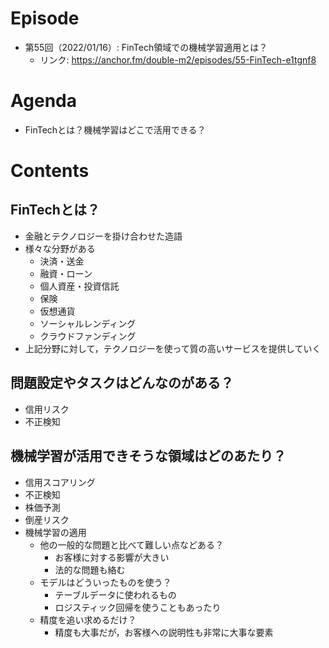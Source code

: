 # Episode
- 第55回（2022/01/16）: FinTech領域での機械学習適用とは？
    - リンク: https://anchor.fm/double-m2/episodes/55-FinTech-e1tgnf8

# Agenda
- FinTechとは？機械学習はどこで活用できる？

# Contents
## FinTechとは？
- 金融とテクノロジーを掛け合わせた造語
- 様々な分野がある
    - 決済・送金
    - 融資・ローン
    - 個人資産・投資信託
    - 保険
    - 仮想通貨
    - ソーシャルレンディング
    - クラウドファンディング
- 上記分野に対して，テクノロジーを使って質の高いサービスを提供していく

## 問題設定やタスクはどんなのがある？
- 信用リスク
- 不正検知

## 機械学習が活用できそうな領域はどのあたり？
- 信用スコアリング
- 不正検知
- 株価予測
- 倒産リスク
- 機械学習の適用
    - 他の一般的な問題と比べて難しい点などある？
        - お客様に対する影響が大きい
        - 法的な問題も絡む
    - モデルはどういったものを使う？
        - テーブルデータに使われるもの
        - ロジスティック回帰を使うこともあったり
    - 精度を追い求めるだけ？
        - 精度も大事だが，お客様への説明性も非常に大事な要素
